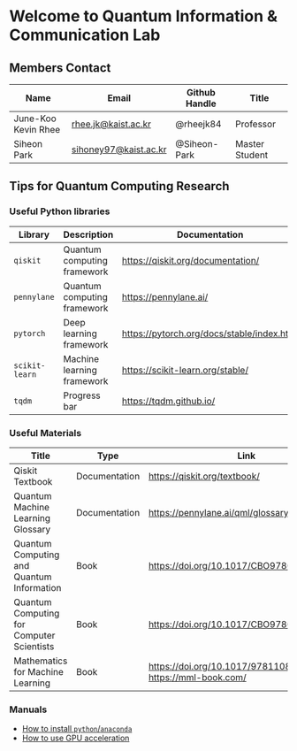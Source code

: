 # Welcome to Quantum Information & Communication Lab

## Members Contact

| Name  | Email  | Github Handle  | Title  |
|--------- |--------- |------ | ----- |
|June-Koo Kevin Rhee| rhee.jk@kaist.ac.kr | @rheejk84 | Professor |
|Siheon Park    |sihoney97@kaist.ac.kr| @Siheon-Park | Master Student |

## Tips for Quantum Computing Research

### Useful Python libraries

| Library  | Description   | Documentation  |
|--------- |--------- |------ |
|`qiskit`    | Quantum computing framework | <https://qiskit.org/documentation/> |
|`pennylane`    | Quantum computing framework | <https://pennylane.ai/> |
|`pytorch`    | Deep learning framework | <https://pytorch.org/docs/stable/index.html> |
|`scikit-learn`    | Machine learning framework | <https://scikit-learn.org/stable/> |
|`tqdm`    | Progress bar | <https://tqdm.github.io/> |

### Useful Materials

| Title  | Type   | Link  |
|--------- |--------- |------ |
| Qiskit Textbook | Documentation | <https://qiskit.org/textbook/> |
| Quantum Machine Learning Glossary | Documentation | <https://pennylane.ai/qml/glossary.html> |
| Quantum Computing and Quantum Information | Book | <https://doi.org/10.1017/CBO9780511976667> |
| Quantum Computing for Computer Scientists | Book | <https://doi.org/10.1017/CBO9780511813887>|
| Mathematics for Machine Learning | Book | <https://doi.org/10.1017/9781108679930> <br/> <https://mml-book.com/> |

### Manuals

- [How to install `python`/`anaconda`](./Manuals/python.md)
- [How to use GPU acceleration](./Manuals/gpu-acc.md)
